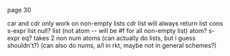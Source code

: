 page 30

car and cdr only work on non-empty lists
cdr list will always return list
cons s-expr list
null? list (not atom -- will be #f for all non-empty list)
atom? s-expr
eq? takes 2 non num atoms (can actually do lists, but i guess shouldn't?)
(can also do nums, a/l in rkt, maybe not in general schemes?)

